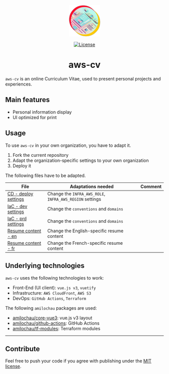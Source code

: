 <p align="center">
  <a href="https://cv.milochau.com" target="_blank">
    <img alt="aws-cv logo" width="100" src="./src/cv-client/src/assets/logo.png">
  </a>
</p>
<p align="center">
  <a href="https://github.com/milochaucom/cv/blob/main/LICENSE">
    <img src="https://img.shields.io/github/license/milochaucom/cv" alt="License">
  </a>
</p>
<h1 align="center">
  aws-cv
</h1>

`aws-cv` is an online Curriculum Vitae, used to present personal projects and experiences.

## Main features

- Personal information display
- UI optimized for print

## Usage

To use `aws-cv` in your own organization, you have to adapt it.

1. Fork the current repository
2. Adapt the organization-specific settings to your own organization
3. Deploy it

The following files have to be adapted.

| File | Adaptations needed | Comment |
| ---- | ------------------ | ------- |
| [CD - deploy settings](./.github/workflows/deploy.yml) | Change the `INFRA_AWS_ROLE`, `INFRA_AWS_REGION` settings |
| [IaC - dev settings](./infra/hosts/dev.tfvars) | Change the `conventions` and `domains` |
| [IaC - prd settings](./infra/hosts/prd.tfvars) | Change the `conventions` and `domains` |
| [Resume content - en](./src/cv-client/src/data/resume/en.json) | Change the English-specific resume content |
| [Resume content - fr](./src/cv-client/src/data/resume/fr.json) | Change the French-specific resume content |

## Underlying technologies

`aws-cv` uses the following technologies to work:

- Front-End (UI client): `vue.js v3`, `vuetify`
- Infrastructure: `AWS CloudFront`, `AWS S3`
- DevOps: `GitHub Actions`, `Terraform`

The following `amilochau` packages are used:

- [amilochau/core-vue3](https://github.com/amilochau/core-vue3): vue.js v3 layout
- [amilochau/github-actions](https://github.com/amilochau/github-actions): GitHub Actions
- [amilochau/tf-modules](https://github.com/amilochau/tf-modules): Terraform modules

--- 

## Contribute

Feel free to push your code if you agree with publishing under the [MIT license](./LICENSE).
